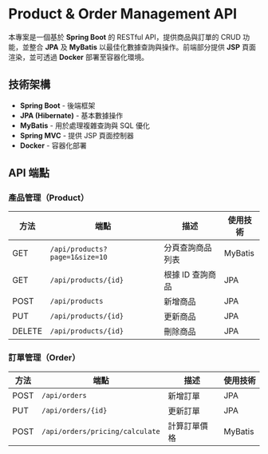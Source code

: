# Product & Order Management API

本專案是一個基於 **Spring Boot** 的 RESTful API，提供商品與訂單的 CRUD 功能，並整合 **JPA** 及 **MyBatis** 以最佳化數據查詢與操作。前端部分提供 **JSP** 頁面渲染，並可透過 **Docker** 部署至容器化環境。

## 技術架構

- **Spring Boot** - 後端框架
- **JPA (Hibernate)** - 基本數據操作
- **MyBatis** - 用於處理複雜查詢與 SQL 優化
- **Spring MVC** - 提供 JSP 頁面控制器
- **Docker** - 容器化部署

## API 端點

### 產品管理（Product）

| 方法 | 端點 | 描述 | 使用技術 |
|------|-------------------------|----------------|------------|
| GET | `/api/products?page=1&size=10` | 分頁查詢商品列表 | MyBatis |
| GET | `/api/products/{id}` | 根據 ID 查詢商品 | JPA |
| POST | `/api/products` | 新增商品 | JPA |
| PUT | `/api/products/{id}` | 更新商品 | JPA |
| DELETE | `/api/products/{id}` | 刪除商品 | JPA |

### 訂單管理（Order）

| 方法 | 端點 | 描述 | 使用技術 |
|------|-------------------------|----------------|------------|
| POST | `/api/orders` | 新增訂單 | JPA |
| PUT | `/api/orders/{id}` | 更新訂單 | JPA |
| POST | `/api/orders/pricing/calculate` | 計算訂單價格 | MyBatis |
